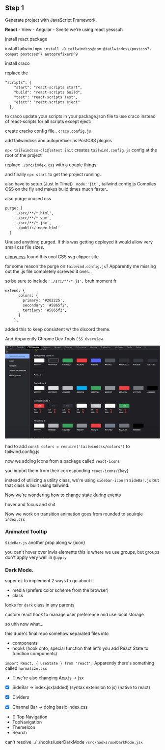 ## Step 1
Generate project with JavaScript Framework.

**React** - View - Angular - Svelte
we're using react yesssuh

install react package

install tailwind
`npm install -D tailwindcss@npm:@tailwindcss/postcss7-compat postcss@^7 autoprefixer@^9`

install craco


replace the 
```
"scripts": {
    "start": "react-scripts start",
    "build": "react-scripts build",
    "test": "react-scripts test",
    "eject": "react-scripts eject"
  },
```
to craco
update your scripts in your package.json file to use craco instead of react-scripts for all scripts except eject:

create cracko config file..
`craco.config.js`

add tailwindcss and autoprefixer as PostCSS plugins


`npx tailwindcss-cli@latest init`
creates `tailwind.config.js` config at the root of the project

replace `./src/index.css`
with a couple things

and finally 
`npx start`
to get the project running.

also have to setup 
(Just In Time))
` mode:'jit',`
tailwind.config.js
Compiles CSS on the fly and makes build times much faster..

also purge unused css

```
purge: [
    './src/**/*.html',
    './src/**/*.vue',
    './src/**/*.jsx',
    './public/index.html'
  ]
```
Unused anything purged.
If this was getting deployed it would allow very small css file sizes.


[clippy css](https://bennettfeely.com/clippy/)
found this cool CSS svg clipper site


for some reason the purge on `tailwind.config.js`? Apparently me missing out the .js file completely screwed it over...

so be sure to include 
    `'./src/**/*.js',`
    bruh moment fr

```
extend: {
      colors: {
        primary: '#202225',
        secondary: '#5865f2',
        tertiary: '#5865f2',
      }
    },
```
added this to keep consistent w/ the discord theme.


And Apparently Chrome Dev Tools
`CSS Overview`

![CSS-Overview // Chrome Dev Tools](CSS-overview.png)


had to add 
`const colors = require('tailwindcss/colors')`
to tailwind.config.js

now we adding icons from a package called 
`react-icons`

you import them from their corresponding
`react-icons/{key}`


instead of utilizing a utility class, we're using 
`sidebar-icon` in `SideBar.js`
but that class is built using tailwind.


Now we're wondering how to change state during 
events

hover and focus and shit


Now we work on transition animation
goes from rounded to squirqle
`index.css`



### Animated Tooltip
`SideBar.js` another prop along w {icon}

you can't hover over invis elements
this is where we use groups, but groups don't apply very well in `@apply`


### Dark Mode.
super ez to implement
2 ways to go about it
- media (prefers color scheme from the browser)
- class

looks for `dark` class in any parents

custom react hook to manage user preference and use local storage


so uhh now what...

this dude's final repo somehow separated files into
- components
- hooks 
(hook onto, special function that let's you add React State to function components)

`import React, { useState } from 'react';`
Apparently there's something called 
`normalize.css`


- [] we're also changing App.js -> jsx


-[x] SideBar -> index.jsx(added) (syntax extension to js) (native to react)
-[x] Dividers


- [x] Channel Bar -> doing basic index.css
- [] Top Navigation
- TopNavigation
- ThemeIcon
- Search

can't resolve ../../hooks/userDarkMode
`/src/hooks/useDarkMode.jsx`
